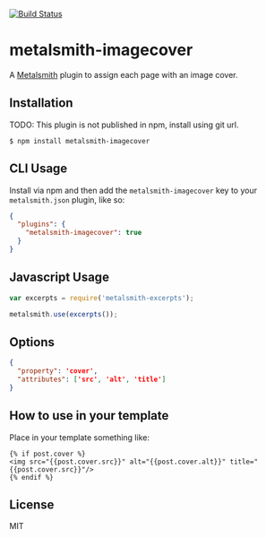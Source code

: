 [![Build Status](https://travis-ci.org/frnd/metalsmith-imagecover.svg?branch=master)](https://travis-ci.org/frnd/metalsmith-imagecover)

# metalsmith-imagecover
 A [Metalsmith](http://metalsmith.io) plugin to assign each page with an image cover.


## Installation

TODO: This plugin is not published in npm, install using git url.

    $ npm install metalsmith-imagecover

## CLI Usage

  Install via npm and then add the `metalsmith-imagecover` key to your `metalsmith.json` plugin, like so:

```json
{
  "plugins": {
    "metalsmith-imagecover": true
  } 
}
```

## Javascript Usage

```js
var excerpts = require('metalsmith-excerpts');

metalsmith.use(excerpts());
```

## Options

```json
{
  "property": 'cover',
  "attributes": ['src', 'alt', 'title']
}
```

## How to use in your template

Place in your template something like:

```
{% if post.cover %}
<img src="{{post.cover.src}}" alt="{{post.cover.alt}}" title="{{post.cover.src}}"/>
{% endif %}
```

## License

  MIT
